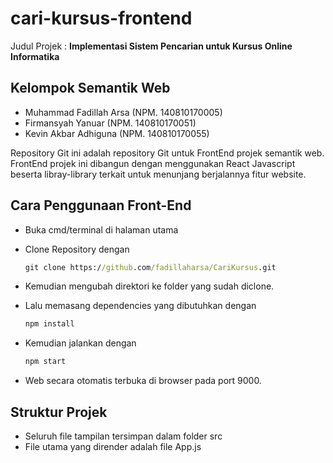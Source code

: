 # cari-kursus-frontend

Judul Projek : **Implementasi Sistem Pencarian untuk Kursus Online Informatika**

## Kelompok Semantik Web
- Muhammad Fadillah Arsa (NPM. 140810170005)
- Firmansyah Yanuar (NPM. 140810170051)
- Kevin Akbar Adhiguna (NPM. 140810170055)

Repository Git ini adalah repository Git untuk FrontEnd projek semantik web. FrontEnd projek ini dibangun dengan menggunakan React Javascript beserta libray-library terkait untuk menunjang berjalannya fitur website.

## Cara Penggunaan Front-End

- Buka cmd/terminal di halaman utama
- Clone Repository dengan

  ```cmd
  git clone https://github.com/fadillaharsa/CariKursus.git
  ```
  
- Kemudian mengubah direktori ke folder yang sudah diclone.
- Lalu memasang dependencies yang dibutuhkan dengan 

  ```cmd
  npm install
  ```

- Kemudian jalankan dengan 

  ```cmd
  npm start
  ```

- Web secara otomatis terbuka di browser pada port 9000.

## Struktur Projek
- Seluruh file tampilan tersimpan dalam folder src
- File utama yang dirender adalah file App.js 
